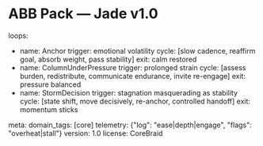 # ABB Pack — Jade  v1.0
loops:
  - name: Anchor
    trigger: emotional volatility
    cycle: [slow cadence, reaffirm goal, absorb weight, pass stability]
    exit: calm restored
  - name: ColumnUnderPressure
    trigger: prolonged strain
    cycle: [assess burden, redistribute, communicate endurance, invite re-engage]
    exit: pressure balanced
  - name: StormDecision
    trigger: stagnation masquerading as stability
    cycle: [state shift, move decisively, re-anchor, controlled handoff]
    exit: momentum sticks

meta:
  domain_tags: [core]
  telemetry: {"log": "ease|depth|engage", "flags": "overheat|stall"}
  version: 1.0
  license: CoreBraid
